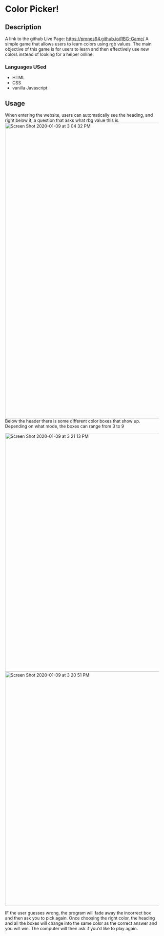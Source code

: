 # Color Picker!

## Description
A link to the github Live Page:  https://prones94.github.io/RBG-Game/
A simple game that allows users to learn colors using rgb values. The main objective of this game is for users to learn and then effectively use new colors instead of looking for a helper online.


### Languages USed
- HTML
- CSS
- vanilla Javascript
## Usage
When entering the website, users can automatically see the heading, and right below it, a question that asks what rbg value this is.
<img width="968" alt="Screen Shot 2020-01-09 at 3 04 32 PM" src="https://user-images.githubusercontent.com/28763100/72112549-bd711280-32f2-11ea-815d-6d989de011f2.png">
Below the header there is some different color boxes that show up. Depending on what mode, the boxes can range from 3 to 9


<img width="782" alt="Screen Shot 2020-01-09 at 3 21 13 PM" src="https://user-images.githubusercontent.com/28763100/72112850-b4cd0c00-32f3-11ea-9405-b0f210406a21.png">
<img width="767" alt="Screen Shot 2020-01-09 at 3 20 51 PM" src="https://user-images.githubusercontent.com/28763100/72112824-a7178680-32f3-11ea-94ea-e90bd373bcc4.png">

IF the user guesses wrong, the program will fade away the incorrect box and then ask you to pick again. Once choosing the right color, the heading and all the boxes will change into the same color as the correct answer and you will win. The computer will then ask if you'd like to play again.
